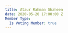```yaml
---
title: Ataur Rahman Shaheen
date: 2020-05-20 17:00:00 Z
Member Type:
  Is Voting Member: true
---
```

